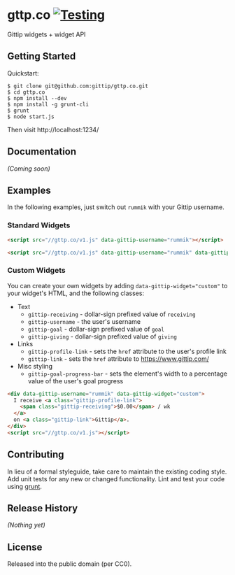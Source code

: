 # gttp.co [![Testing](https://secure.travis-ci.org/gittip/gttp.co.png)](http://travis-ci.org/gittip/gttp.co)

Gittip widgets + widget API

## Getting Started
Quickstart:
```
$ git clone git@github.com:gittip/gttp.co.git
$ cd gttp.co
$ npm install --dev
$ npm install -g grunt-cli
$ grunt
$ node start.js
```

Then visit http://localhost:1234/


## Documentation
_(Coming soon)_

## Examples
In the following examples, just switch out `rummik` with your Gittip username.

### Standard Widgets
```html
<script src="//gttp.co/v1.js" data-gittip-username="rummik"></script>
```

```html
<script src="//gttp.co/v1.js" data-gittip-username="rummik" data-gittip-widget="button"></script>
```

### Custom Widgets
You can create your own widgets by adding `data-gittip-widget="custom"` to your
widget's HTML, and the following classes:

- Text
  - `gittip-receiving` - dollar-sign prefixed value of `receiving`
  - `gittip-username` - the user's username
  - `gittip-goal` - dollar-sign prefixed value of `goal`
  - `gittip-giving` - dollar-sign prefixed value of `giving`
- Links
  - `gittip-profile-link` - sets the `href` attribute to the user's profile
    link
  - `gittip-link` - sets the `href` attribute to https://www.gittip.com/
- Misc styling
  - `gittip-goal-progress-bar` - sets the element's width to a percentage value
    of the user's goal progress


```html
<div data-gittip-username="rummik" data-gittip-widget="custom">
  I receive <a class="gittip-profile-link">
    <span class="gittip-receiving">$0.00</span> / wk
  </a>
  on <a class="gittip-link">Gittip</a>.
</div>
<script src="//gttp.co/v1.js"></script>
```

## Contributing
In lieu of a formal styleguide, take care to maintain the existing coding
style. Add unit tests for any new or changed functionality. Lint and test your
code using [grunt](https://github.com/gruntjs/grunt).

## Release History
_(Nothing yet)_

## License
Released into the public domain (per CC0).
